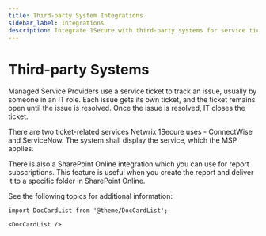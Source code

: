 ```yaml
---
title: Third-party System Integrations
sidebar_label: Integrations
description: Integrate 1Secure with third-party systems for service ticket tracking and workflow automation for managed service providers.
---
```


# Third-party Systems

Managed Service Providers use a service ticket to track an issue, usually by someone in an IT role.
Each issue gets its own ticket, and the ticket remains open until the issue is resolved. Once the
issue is resolved, IT closes the ticket.

There are two ticket-related services Netwrix 1Secure uses - ConnectWise and ServiceNow. The system
shall display the service, which the MSP applies.

There is also a SharePoint Online integration which you can use for report subscriptions. This
feature is useful when you create the report and deliver it to a specific folder in SharePoint
Online.

See the following topics for additional information:

```mdx-code-block
import DocCardList from '@theme/DocCardList';

<DocCardList />
```
